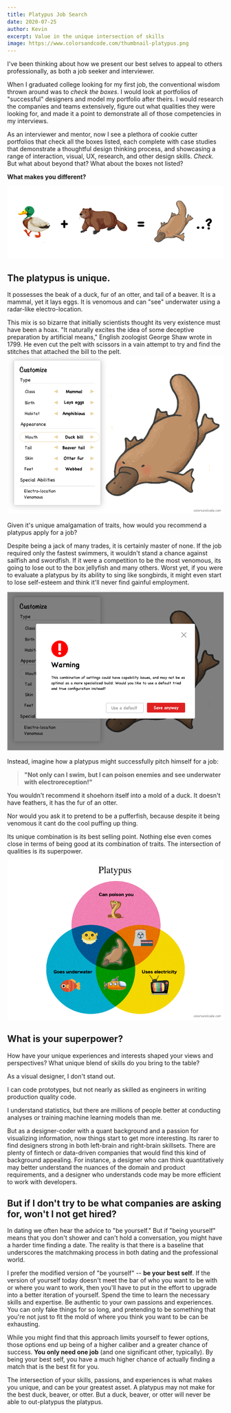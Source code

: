```yaml
---
title: Platypus Job Search
date: 2020-07-25
author: Kevin
excerpt: Value in the unique intersection of skills
image: https://www.colorsandcode.com/thumbnail-platypus.png
---
```

I've been thinking about how we present our best selves to appeal to others professionally, as both a job seeker and interviewer. 

When I graduated college looking for my first job, the conventional wisdom thrown around was to *check the boxes*. I would look at portfolios of "successful" designers and model my portfolio after theirs. I would research the companies and teams extensively, figure out what qualities they were looking for, and made it a point to demonstrate all of those competencies in my interviews.

As an interviewer and mentor, now I see a plethora of cookie cutter portfolios that check all the boxes listed, each complete with case studies that demonstrate a thoughtful design thinking process, and showcasing a range of interaction, visual, UX, research, and other design skills. *Check.* But what about beyond that? What about the boxes not listed?

**What makes you different?**

![platypus fusion](../src/platypus-assets/fusion.png)

## The platypus is unique.

It possesses the beak of a duck, fur of an otter, and tail of a beaver. It is a mammal, yet it lays eggs. It is venomous and can "see" underwater using a radar-like electro-location.

This mix is so bizarre that initially scientists thought its very existence must have been a hoax. "It naturally excites the idea of some deceptive preparation by artificial means," English zoologist George Shaw wrote in 1799. He even cut the pelt with scissors in a vain attempt to try and find the stitches that attached the bill to the pelt.
![platypus customize](../src/platypus-assets/customize.png)

Given it's unique amalgamation of traits, how would you recommend a platypus apply for a job?

Despite being a jack of many trades, it is certainly master of none. If the job required only the fastest swimmers, it wouldn't stand a chance against sailfish and swordfish. If it were a competition to be the most venomous, its going to lose out to the box jellyfish and many others. Worst yet, if you were to evaluate a platypus by its ability to sing like songbirds, it might even start to lose self-esteem and think it'll never find gainful employment.

![platypus warning](../src/platypus-assets/customize-warning.png)
 
Instead, imagine how a platypus might successfully pitch himself for a job:

>  **"Not only can I swim, but I can poison enemies and see underwater
> with electroreception!"**

You wouldn't recommend it shoehorn itself into a mold of a duck. It doesn't have feathers, it has the fur of an otter.

Nor would you ask it to pretend to be a pufferfish, because despite it being venomous it cant do the cool puffing up thing.

Its unique combination is its best selling point. Nothing else even comes close in terms of being good at its combination of traits. The intersection of qualities is its superpower.


![platypus venn-diagram](../src/platypus-assets/venn-diagram.png)

## What is your superpower?

How have your unique experiences and interests shaped your views and perspectives? What unique blend of skills do you bring to the table?

As a visual designer, I don't stand out.

I can code prototypes, but not nearly as skilled as engineers in writing production quality code.

I understand statistics, but there are millions of people better at conducting analyses or training machine learning models than me.

But as a designer-coder with a quant background and a passion for visualizing information, now things start to get more interesting. Its rarer to find designers strong in both left-brain and right-brain skillsets. There are plenty of fintech or data-driven companies that would find this kind of background appealing. For instance, a designer who can think quantitatively may better understand the nuances of the domain and product requirements, and a designer who understands code may be more efficient to work with developers.

## But if I don't try to be what companies are asking for, won't I not get hired?

In dating we often hear the advice to "be yourself." But if "being yourself" means that you don't shower and can't hold a conversation, you might have a harder time finding a date. The reality is that there is a baseline that underscores the matchmaking process in both dating and the professional world. 

I prefer the modified version of "be yourself" -- **be your best self**. If the version of yourself today doesn't meet the bar of who you want to be with or where you want to work, then you'll have to put in the effort to upgrade into a better iteration of yourself. Spend the time to learn the necessary skills and expertise. Be authentic to your own passions and experiences. You can only fake things for so long, and pretending to be something that you're not just to fit the mold of where you think you want to be can be exhausting. 

While you might find that this approach limits yourself to fewer options, those options end up being of a higher caliber and a greater chance of success. **You only need one job** (and one significant other, typically). By being your best self, you have a much higher chance of actually finding a match that is the best fit for you. 

The intersection of your skills, passions, and experiences is what makes you unique, and can be your greatest asset. A platypus may not make for the best duck, beaver, or otter. But a duck, beaver, or otter will never be able to out-platypus the platypus.